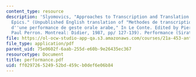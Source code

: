 ```yaml
---
content_type: resource
description: 'Slyomovics, "Approaches to Transcription and Translation of Arab Oral
  Epics." (Unpublished English translation of "Methodes de transcription et traduction
  d''une performance de geste orale arabe," In Le Conte. Edited by Pierre Lyon and
  Paul Perron. Montreal: Didier, 1987, pp/ 127-139). Performance (Sirat Bani Hilal)'
file: https://ol-ocw-studio-app-qa.s3.amazonaws.com/courses/21a-453-anthropology-of-the-middle-east-spring-2004/ff029726524952bd459cb0def6e06b84_performance.pdf
file_type: application/pdf
parent_uid: 75e0602f-6aab-255d-e60b-9e26435ec367
resourcetype: Document
title: performance.pdf
uid: ff029726-5249-52bd-459c-b0def6e06b84
---
```

